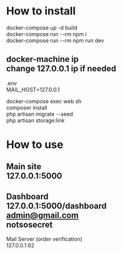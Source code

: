 # How to install

docker-compose up -d build\
docker-compose run --rm npm i\
docker-compose run --rm npm run dev

docker-machine ip\
change 127.0.0.1 ip if needed
---
.env\
MAIL_HOST=127.0.0.1

docker-compose exec web sh\
composer install\
php artisan migrate --seed\
php artisan storage:link

# How to use

Main site \
127.0.0.1:5000
---
Dashboard \
127.0.0.1:5000/dashboard\
admin@gmail.com\
notsosecret
---
Mail Server (order verification)\
127.0.0.1:82
